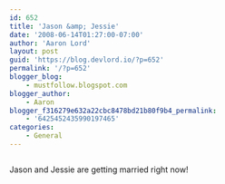 ```yaml
---
id: 652
title: 'Jason &amp; Jessie'
date: '2008-06-14T01:27:00-07:00'
author: 'Aaron Lord'
layout: post
guid: 'https://blog.devlord.io/?p=652'
permalink: '/?p=652'
blogger_blog:
    - mustfollow.blogspot.com
blogger_author:
    - Aaron
blogger_f316279e632a22cbc8478bd21b80f9b4_permalink:
    - '6425452435990197465'
categories:
    - General
---
```


<p class="mobile-photo"><a href="http://bp3.blogger.com/_OZWxOfjIgdA/SFMf4amVj9I/AAAAAAAAABs/YAmlKFawSL4/s1600-h/photo-701075.jpg"><img src="http://bp3.blogger.com/_OZWxOfjIgdA/SFMf4amVj9I/AAAAAAAAABs/YAmlKFawSL4/s320/photo-701075.jpg" border="0" alt="" /></a></p>Jason and Jessie are getting married right now!<div class="blogger-post-footer"><img width='1' height='1' src='' alt='' /></div>